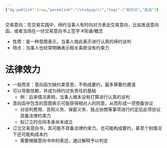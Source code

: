 ```yaml
---
{"dg-publish":true,"permalink":"/studyup///","tags":["知识点","民法"]}
---
```


交易意向：在交易实践中，缔约当事人有时向对方表达交易意向，比如发送意向函，或者当场在一份交易意向书上签字 #背诵/概念 
- 性质：是一种意图表示，当事人借此表示进行认真的缔约谈判
- 特点：当事人也经常明确表示相关条款没有约束力
# 法律效力
- 一般而言：意向函欠缺约束意思，不构成要约，最多算要约邀请
- 可以导致信赖，并成为缔约过失责任的基础
	- 例：后来情况表明，当事人根本没有打算进行认真的谈判
- 意向函中包含的意图表示可能获得相对人的同意，从而形成一项预备协议
	- 对谈判费用、告知义务、保密义务、独占协商等事项进行约定后此项协议具备法律约束力
	- 拟订立的合同本身尚末成立
- 订立交易意向书，其可能不具备法律约束力，也可能构成要约，甚至个别情况下还可能构成本约
	- 需要根据意向书中的表述，通过解释予以判定